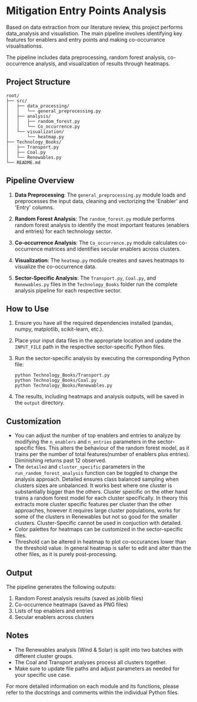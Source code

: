 # Mitigation Entry Points Analysis

Based on data extraction from our literature review, this project performs data_analysis and visualistion. The main pipeline involves identifying key features for enablers and entry points and making co-occurrance visualisationss. 

The pipeline includes data preprocessing, random forest analysis, co-occurrence analysis, and visualization of results through heatmaps.

## Project Structure

```
root/
├── src/
│   ├── data_processing/
│   │   └── general_preprocessing.py
│   ├── analysis/
│   │   ├── random_forest.py
│   │   └── Co_occurrence.py
│   └── visualization/
│       └── heatmap.py
├── Technology_Books/
│   ├── Transport.py
│   ├── Coal.py
│   └── Renewables.py
└── README.md
```

## Pipeline Overview

1. **Data Preprocessing**: The `general_preprocessing.py` module loads and preprocesses the input data, cleaning and vectorizing the 'Enabler' and 'Entry' columns.

2. **Random Forest Analysis**: The `random_forest.py` module performs random forest analysis to identify the most important features (enablers and entries) for each technology sector.

3. **Co-occurrence Analysis**: The `Co_occurrence.py` module calculates co-occurrence matrices and identifies secular enablers across clusters.

4. **Visualization**: The `heatmap.py` module creates and saves heatmaps to visualize the co-occurrence data.

5. **Sector-Specific Analysis**: The `Transport.py`, `Coal.py`, and `Renewables.py` files in the `Technology_Books` folder run the complete analysis pipeline for each respective sector.

## How to Use

1. Ensure you have all the required dependencies installed (pandas, numpy, matplotlib, scikit-learn, etc.).

2. Place your input data files in the appropriate location and update the `INPUT_FILE` path in the respective sector-specific Python files.

3. Run the sector-specific analysis by executing the corresponding Python file:

   ```
   python Technology_Books/Transport.py
   python Technology_Books/Coal.py
   python Technology_Books/Renewables.py
   ```

4. The results, including heatmaps and analysis outputs, will be saved in the `output` directory.

## Customization

- You can adjust the number of top enablers and entries to analyze by modifying the `n_enablers` and `n_entries` parameters in the sector-specific files. This alters the behaviour of the random forest model, as it trains per the number of total features(number of enablers plus entries). Diminishing returns past 12 observed. 
- The `detailed` and `cluster_specific` parameters in the `run_random_forest_analysis` function can be toggled to change the analysis approach. Detailed ensures class balanced sampling when clusters sizes are unbalanced. It works best where one cluster is substantially bigger than the others. Cluster speicific on the other hand trains a random forest model for each cluster specifically. In theory this extracts more cluster specific features per cluster than the other approaches, however it requires large cluster populations, works for some of the clusters in Renewables but not so good for the smaller clusters. Cluster-Specific cannot be used in conjuction with detailed. 
- Color palettes for heatmaps can be customized in the sector-specific files.
- Threshold can be altered in heatmap to plot co-occurances lower than the threshold value. In general heatmap is safer to edit and alter than the other files, as it is purely post-processing. 

## Output

The pipeline generates the following outputs:

1. Random Forest analysis results (saved as joblib files)
2. Co-occurrence heatmaps (saved as PNG files)
3. Lists of top enablers and entries
4. Secular enablers across clusters

## Notes

- The Renewables analysis (Wind & Solar) is split into two batches with different cluster groups.
- The Coal and Transport analyses process all clusters together.
- Make sure to update file paths and adjust parameters as needed for your specific use case.

For more detailed information on each module and its functions, please refer to the docstrings and comments within the individual Python files.
